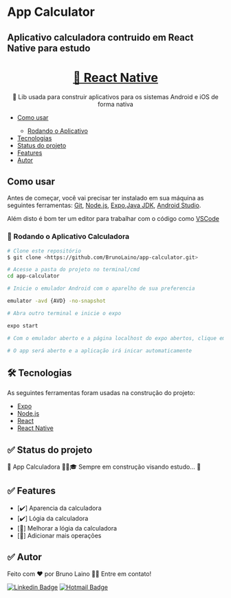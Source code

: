 # App Calculator
## Aplicativo calculadora contruido em React Native para estudo
<h1 align="center">
    <a href="https://reactnative.dev/">📱 React Native</a>
</h1>
<p align="center">🚀 Lib usada para construir aplicativos para os sistemas Android e iOS de forma nativa</p>

<ul>
 <li><a href="#como-usar">Como usar</a></li>
 <ul>
    <li><a href="#rodando-app">Rodando o Aplicativo</a></li>
 </ul>
 <li><a href="#tecnologias">Tecnologias</a></li>    
 <li><a href="#status-projeto">Status do projeto</a></li>
 <li><a href="#features">Features</a></li>
 <li><a href="#autor">Autor</a></li>
</ul>

## <a id="como-usar"></a> Como usar
Antes de começar, você vai precisar ter instalado em sua máquina as seguintes ferramentas:
[Git](https://git-scm.com), [Node.js](https://nodejs.org/en/), [Expo](https://expo.dev/),[Java JDK](https://www.oracle.com/java/technologies/downloads/#java8), [Android Studio](https://developer.android.com/studio).

Além disto é bom ter um editor para trabalhar com o código como [VSCode](https://code.visualstudio.com/)
### <a id="rodando-app"></a>🎲 Rodando o Aplicativo Calculadora

```bash
# Clone este repositório
$ git clone <https://github.com/BrunoLaino/app-calculator.git>

# Acesse a pasta do projeto no terminal/cmd
cd app-calculator

# Inicie o emulador Android com o aparelho de sua preferencia

emulator -avd {AVD} -no-snapshot

# Abra outro terminal e inicie o expo

expo start

# Com o emulador aberto e a página localhost do expo abertos, clique em Run on Android device/emulator OU escaneie o QR code usando o seu celular (é necessário ter o app do expo instalado tanto para IOS como Android)

# O app será aberto e a aplicação irá inicar automaticamente
```

## <a id="tecnologias"></a> 🛠 Tecnologias

As seguintes ferramentas foram usadas na construção do projeto:

- [Expo](https://expo.io/)
- [Node.js](https://nodejs.org/en/)
- [React](https://pt-br.reactjs.org/)
- [React Native](https://reactnative.dev/)

## <a id="status-projeto"></a> ✅ Status do projeto

🚧  App Calculadora 👨‍💻🎓 Sempre em construção visando estudo...  🚧

## <a id="features"></a> ✅ Features

- [✔️] Aparencia da calculadora
- [✔️] Lógia da calculadora
- [🔄] Melhorar a lógia da calculadora
- [🔄] Adicionar mais operações


## <a id="autor"></a> ✅ Autor

Feito com ❤️ por Bruno Laino 👋🏽 Entre em contato!

[![Linkedin Badge](https://img.shields.io/badge/-Bruno-blue?style=flat-square&logo=Linkedin&logoColor=white&link=https://www.linkedin.com/in/bruno-laino/)](https://www.linkedin.com/in/bruno-laino/) 
[![Hotmail Badge](https://img.shields.io/badge/-brunolaino_andrade@hotmail.com-006FC9?style=flat-square&logo=Gmail&logoColor=white&link=mailtobrunolaino_andrade@hotmail.com)](mailto:brunolaino_andrade@hotmail.com)